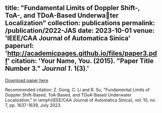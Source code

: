 title: "Fundamental Limits of Doppler Shift-, ToA-, and TDoA-Based Underwater Localization"
collection: publications
permalink: /publication/2022-JAS
date: 2023-10-01
venue: 'IEEE/CAA Journal of Automatica Sinica'
paperurl: 'http://academicpages.github.io/files/paper3.pdf'
citation: 'Your Name, You. (2015). &quot;Paper Title Number 3.&quot; <i>Journal 1</i>. 1(3).'
---
[Download paper here](https://ieeexplore.ieee.org/document/10153725)

Recommended citation: Z. Gong, C. Li and R. Su, "Fundamental Limits of Doppler Shift-Based, ToA-Based, and TDoA-Based Underwater Localization," in \emph{IEEE/CAA Journal of Automatica Sinica}, vol. 10, no. 7, pp. 1637-1639, July 2023.
